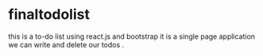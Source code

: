 # finaltodolist
this is a to-do list using react.js and bootstrap 
it is a single page application
we can write and delete our todos .
